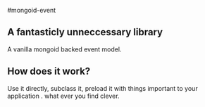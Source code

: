 #mongoid-event

## A fantasticly unneccessary library

A vanilla mongoid backed event model.

## How does it work?

Use it directly, subclass it, preload it with things important to your
application . what ever you find clever.


